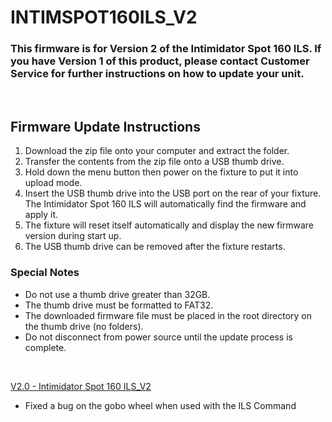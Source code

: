 # INTIMSPOT160ILS_V2

### This firmware is for Version 2 of the Intimidator Spot 160 ILS. If you have Version 1 of this product, please contact Customer Service for further instructions on how to update your unit.
&nbsp;
## Firmware Update Instructions
1. Download the zip file onto your computer and extract the folder.
2. Transfer the contents from the zip file onto a USB thumb drive.
3. Hold down the menu button then power on the fixture to put it into upload mode.
4. Insert the USB thumb drive into the USB port on the rear of your fixture. The Intimidator Spot 160 ILS will automatically find the firmware and apply it.
5. The fixture will reset itself automatically and display the new firmware version during start up.
6. The USB thumb drive can be removed after the fixture restarts.

### Special Notes
* Do not use a thumb drive greater than 32GB.
* The thumb drive must be formatted to FAT32.
* The downloaded firmware file must be placed in the root directory on the thumb drive (no folders).
* Do not disconnect from power source until the update process is complete.

&nbsp;  

[V2.0 - Intimidator Spot 160 ILS_V2](https://github.com/Chauvet-DJ/INTIMSPOT160ILS_V2/blob/e43b73325d538767a124a7f1b89461edad1008ba/firmware/V2.0_05-12-2023.zip)
- Fixed a bug on the gobo wheel when used with the ILS Command
